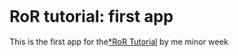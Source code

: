 # RoR tutorial:  first app

This is the first app for the[*RoR Tutorial](http://railstutorial.org) by me
minor week
